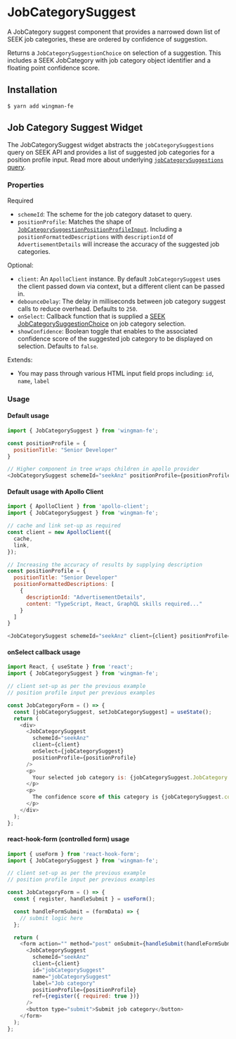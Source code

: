 # JobCategorySuggest

A JobCategory suggest component that provides a narrowed down list of SEEK job categories, these are ordered by confidence of suggestion.

Returns a `JobCategorySuggestionChoice` on selection of a suggestion. This includes a SEEK JobCategory with job category object identifier and a floating point confidence score.

## Installation

```shell
$ yarn add wingman-fe
```

## Job Category Suggest Widget

The JobCategorySuggest widget abstracts the `jobCategorySuggestions` query on SEEK API and provides a list of suggested job categories for a position profile input.
Read more about underlying [`jobCategorySuggestions` query](https://developer.seek.com/schema/#operation-jobCategorySuggestions).

### Properties

Required

- `schemeId`: The scheme for the job category dataset to query.
- `positionProfile`: Matches the shape of [`JobCategorySuggestionPositionProfileInput`](https://developer.seek.com/schema/#/definitions/JobCategorySuggestionPositionProfileInput). Including a `positionFormattedDescriptions` with `descriptionId` of `AdvertisementDetails` will increase the accuracy of the suggested job categories.

Optional:

- `client`: An `ApolloClient` instance. By default `JobCategorySuggest` uses the client passed down via context, but a different client can be passed in.
- `debounceDelay`: The delay in milliseconds between job category suggest calls to reduce overhead. Defaults to `250`.
- `onSelect`: Callback function that is supplied a [SEEK JobCategorySuggestionChoice](https://developer.seek.com/schema/#/definitions/JobCategorySuggestionChoice) on job category selection.
- `showConfidence`: Boolean toggle that enables to the associated confidence score of the suggested job category to be displayed on selection. Defaults to `false`.

Extends:

- You may pass through various HTML input field props including: `id`, `name`, `label`

### Usage

#### Default usage

```javascript
import { JobCategorySuggest } from 'wingman-fe';

const positionProfile = {
  positionTitle: "Senior Developer"
}

// Higher component in tree wraps children in apollo provider
<JobCategorySuggest schemeId="seekAnz" positionProfile={positionProfile} />;
```

#### Default usage with Apollo Client

```javascript
import { ApolloClient } from 'apollo-client';
import { JobCategorySuggest } from 'wingman-fe';

// cache and link set-up as required
const client = new ApolloClient({
  cache,
  link,
});

// Increasing the accuracy of results by supplying description
const positionProfile = {
  positionTitle: "Senior Developer"
  positionFormattedDescriptions: [
    {
      descriptionId: "AdvertisementDetails",
      content: "TypeScript, React, GraphQL skills required..."
    }
  ]
}

<JobCategorySuggest schemeId="seekAnz" client={client} positionProfile={positionProfile} />;
```

#### onSelect callback usage

```javascript
import React, { useState } from 'react';
import { JobCategorySuggest } from 'wingman-fe';

// client set-up as per the previous example
// position profile input per previous examples

const JobCategoryForm = () => {
  const [jobCategorySuggest, setJobCategorySuggest] = useState();
  return (
    <div>
      <JobCategorySuggest
        schemeId="seekAnz"
        client={client}
        onSelect={jobCategorySuggest}
        positionProfile={positionProfile}
      />
      <p>
        Your selected job category is: {jobCategorySuggest.JobCategory.name}
      </p>
      <p>
        The confidence score of this category is {jobCategorySuggest.confidence}
      </p>
    </div>
  );
};
```

#### react-hook-form (controlled form) usage

```javascript
import { useForm } from 'react-hook-form';
import { JobCategorySuggest } from 'wingman-fe';

// client set-up as per the previous example
// position profile input per previous examples

const JobCategoryForm = () => {
  const { register, handleSubmit } = useForm();

  const handleFormSubmit = (formData) => {
    // submit logic here
  };

  return (
    <form action="" method="post" onSubmit={handleSubmit(handleFormSubmit)}>
      <JobCategorySuggest
        schemeId="seekAnz"
        client={client}
        id="jobCategorySuggest"
        name="jobCategorySuggest"
        label="Job category"
        positionProfile={positionProfile}
        ref={register({ required: true })}
      />
      <button type="submit">Submit job category</button>
    </form>
  );
};
```
